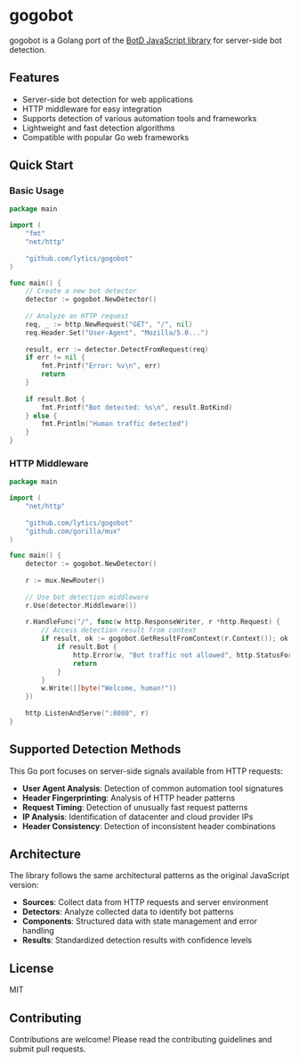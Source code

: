 # gogobot

gogobot is a Golang port of the [BotD JavaScript library](https://github.com/fingerprintjs/BotD) for server-side bot detection.

## Features

- Server-side bot detection for web applications
- HTTP middleware for easy integration
- Supports detection of various automation tools and frameworks
- Lightweight and fast detection algorithms
- Compatible with popular Go web frameworks

## Quick Start

### Basic Usage

```go
package main

import (
    "fmt"
    "net/http"
    
    "github.com/lytics/gogobot"
)

func main() {
    // Create a new bot detector
    detector := gogobot.NewDetector()
    
    // Analyze an HTTP request
    req, _ := http.NewRequest("GET", "/", nil)
    req.Header.Set("User-Agent", "Mozilla/5.0...")
    
    result, err := detector.DetectFromRequest(req)
    if err != nil {
        fmt.Printf("Error: %v\n", err)
        return
    }
    
    if result.Bot {
        fmt.Printf("Bot detected: %s\n", result.BotKind)
    } else {
        fmt.Println("Human traffic detected")
    }
}
```

### HTTP Middleware

```go
package main

import (
    "net/http"
    
    "github.com/lytics/gogobot"
    "github.com/gorilla/mux"
)

func main() {
    detector := gogobot.NewDetector()
    
    r := mux.NewRouter()
    
    // Use bot detection middleware
    r.Use(detector.Middleware())
    
    r.HandleFunc("/", func(w http.ResponseWriter, r *http.Request) {
        // Access detection result from context
        if result, ok := gogobot.GetResultFromContext(r.Context()); ok {
            if result.Bot {
                http.Error(w, "Bot traffic not allowed", http.StatusForbidden)
                return
            }
        }
        w.Write([]byte("Welcome, human!"))
    })
    
    http.ListenAndServe(":8080", r)
}
```

## Supported Detection Methods

This Go port focuses on server-side signals available from HTTP requests:

- **User Agent Analysis**: Detection of common automation tool signatures
- **Header Fingerprinting**: Analysis of HTTP header patterns
- **Request Timing**: Detection of unusually fast request patterns
- **IP Analysis**: Identification of datacenter and cloud provider IPs
- **Header Consistency**: Detection of inconsistent header combinations

## Architecture

The library follows the same architectural patterns as the original JavaScript version:

- **Sources**: Collect data from HTTP requests and server environment
- **Detectors**: Analyze collected data to identify bot patterns
- **Components**: Structured data with state management and error handling
- **Results**: Standardized detection results with confidence levels

## License

MIT

## Contributing

Contributions are welcome! Please read the contributing guidelines and submit pull requests. 